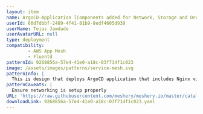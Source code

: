 ```yaml
---
layout: item
name: ArgoCD-Application [Components added for Network, Storage and Orchestration]
userId: 60d7dbbf-2489-4f41-81b9-8edf4605d939
userName: Tejas Jamdade
userAvatarURL: null
type: deployment
compatibility: 
        - AWS App Mesh
        - Fluentd
patternId: 9268856a-57e4-41e0-a18c-03f714f1c023
image: /assets/images/patterns/service-mesh.svg
patternInfo: |
  This is design that deploys ArgoCD application that includes Nginx virtual service, Nginx server, K8s pod autoscaler, OpenEBS's Jiva volume, and a sample ArgoCD application listening on 127.0.0.4
patternCaveats: |
  Ensure networking is setup properly
URL: 'https://raw.githubusercontent.com/meshery/meshery.io/master/catalog/9268856a-57e4-41e0-a18c-03f714f1c023.yaml'
downloadLink: 9268856a-57e4-41e0-a18c-03f714f1c023.yaml
---
```

